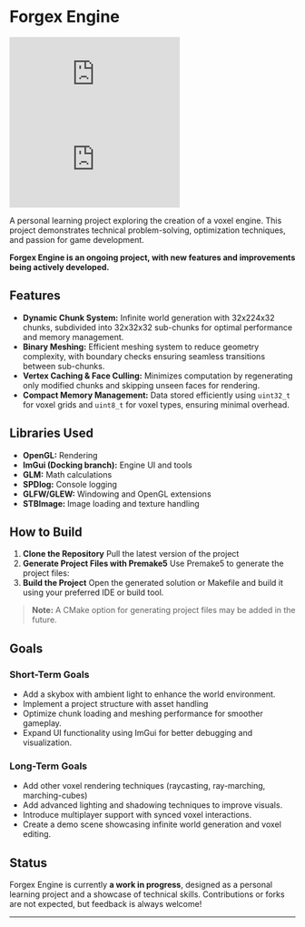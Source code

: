 # Forgex Engine
[![Latest release](https://badgen.net/github/release/Naereen/Strapdown.js)](https://github.com/Agustin-E-Garcia/Forgex_engine/releases)
[![GitHub latest commit](https://badgen.net/github/last-commit/Naereen/Strapdown.js)](https://github.com/Agustin-E-Garcia/Forgex_engine/commit/)

A personal learning project exploring the creation of a voxel engine. This project demonstrates technical problem-solving, optimization techniques, and passion for game development. 

**Forgex Engine is an ongoing project, with new features and improvements being actively developed.**




## Features
- **Dynamic Chunk System:** Infinite world generation with 32x224x32 chunks, subdivided into 32x32x32 sub-chunks for optimal performance and memory management.
- **Binary Meshing:** Efficient meshing system to reduce geometry complexity, with boundary checks ensuring seamless transitions between sub-chunks.
- **Vertex Caching & Face Culling:** Minimizes computation by regenerating only modified chunks and skipping unseen faces for rendering.
- **Compact Memory Management:** Data stored efficiently using `uint32_t` for voxel grids and `uint8_t` for voxel types, ensuring minimal overhead.

## Libraries Used
- **OpenGL:** Rendering
- **ImGui (Docking branch):** Engine UI and tools
- **GLM:** Math calculations
- **SPDlog:** Console logging
- **GLFW/GLEW:** Windowing and OpenGL extensions
- **STBImage:** Image loading and texture handling

## How to Build
1. **Clone the Repository** Pull the latest version of the project
2. **Generate Project Files with Premake5** Use Premake5 to generate the project files:
3. **Build the Project** Open the generated solution or Makefile and build it using your preferred IDE or build tool.
 > **Note:** A CMake option for generating project files may be added in the future.


## Goals
### Short-Term Goals
- Add a skybox with ambient light to enhance the world environment.
- Implement a project structure with asset handling
- Optimize chunk loading and meshing performance for smoother gameplay.
- Expand UI functionality using ImGui for better debugging and visualization.

### Long-Term Goals
- Add other voxel rendering techniques (raycasting, ray-marching, marching-cubes)
- Add advanced lighting and shadowing techniques to improve visuals.
- Introduce multiplayer support with synced voxel interactions.
- Create a demo scene showcasing infinite world generation and voxel editing.

## Status
Forgex Engine is currently **a work in progress**, designed as a personal learning project and a showcase of technical skills. Contributions or forks are not expected, but feedback is always welcome!

---
